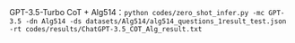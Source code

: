 GPT-3.5-Turbo CoT + Alg514：`python codes/zero_shot_infer.py -mc GPT-3.5 -dn Alg514 -ds datasets/Alg514/alg514_questions_1result_test.json -rt codes/results/ChatGPT-3.5_COT_Alg_result.txt`